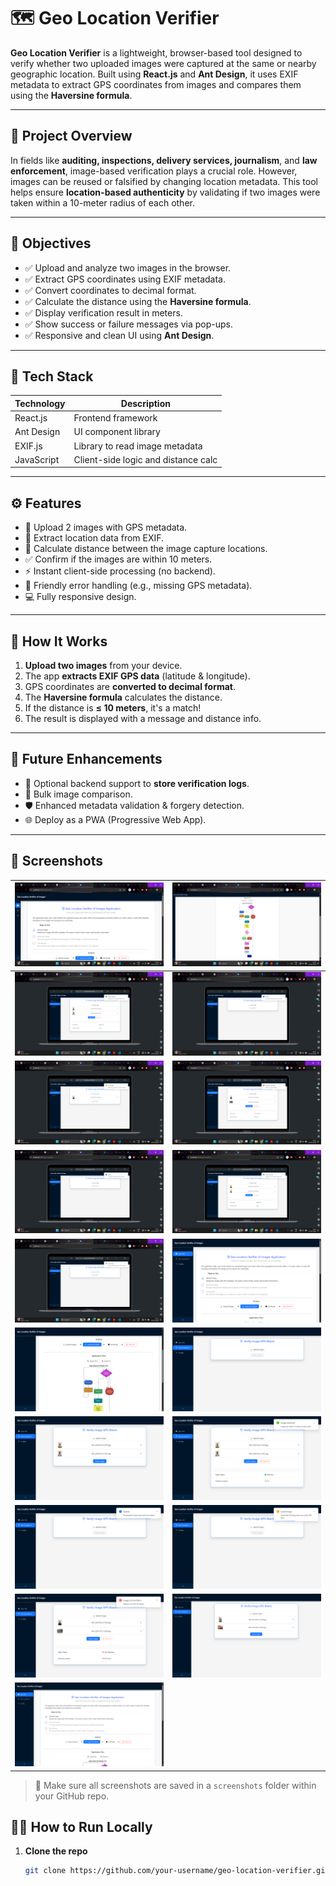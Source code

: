 # 🗺️ Geo Location Verifier

**Geo Location Verifier** is a lightweight, browser-based tool designed to verify whether two uploaded images were captured at the same or nearby geographic location. Built using **React.js** and **Ant Design**, it uses EXIF metadata to extract GPS coordinates from images and compares them using the **Haversine formula**.

---

## 📌 Project Overview

In fields like **auditing, inspections, delivery services, journalism**, and **law enforcement**, image-based verification plays a crucial role. However, images can be reused or falsified by changing location metadata. This tool helps ensure **location-based authenticity** by validating if two images were taken within a 10-meter radius of each other.

---

## 🎯 Objectives

- ✅ Upload and analyze two images in the browser.
- ✅ Extract GPS coordinates using EXIF metadata.
- ✅ Convert coordinates to decimal format.
- ✅ Calculate the distance using the **Haversine formula**.
- ✅ Display verification result in meters.
- ✅ Show success or failure messages via pop-ups.
- ✅ Responsive and clean UI using **Ant Design**.

---

## 🧰 Tech Stack

| Technology | Description                         |
| ---------- | ----------------------------------- |
| React.js   | Frontend framework                  |
| Ant Design | UI component library                |
| EXIF.js    | Library to read image metadata      |
| JavaScript | Client-side logic and distance calc |

---

## ⚙️ Features

- 📸 Upload 2 images with GPS metadata.
- 📍 Extract location data from EXIF.
- 📐 Calculate distance between the image capture locations.
- ✅ Confirm if the images are within 10 meters.
- ⚡ Instant client-side processing (no backend).
- 🧭 Friendly error handling (e.g., missing GPS metadata).
- 💻 Fully responsive design.

---

## 🧪 How It Works

1. **Upload two images** from your device.
2. The app **extracts EXIF GPS data** (latitude & longitude).
3. GPS coordinates are **converted to decimal format**.
4. The **Haversine formula** calculates the distance.
5. If the distance is **≤ 10 meters**, it's a match!
6. The result is displayed with a message and distance info.

---

## 🔮 Future Enhancements

- 💾 Optional backend support to **store verification logs**.
- 📂 Bulk image comparison.
- 🛡️ Enhanced metadata validation & forgery detection.
- 🌐 Deploy as a PWA (Progressive Web App).

---

## 📸 Screenshots

| ![](screenshorts/Screenshot%20(509).png) | ![](screenshorts/Screenshot%20(510).png) |
|------------------------------------------|------------------------------------------|
| ![](screenshorts/Screenshot%20(511).png) | ![](screenshorts/Screenshot%20(512).png) |
| ![](screenshorts/Screenshot%20(513).png) | ![](screenshorts/Screenshot%20(514).png) |
| ![](screenshorts/Screenshot%20(515).png) | ![](screenshorts/Screenshot%20(516).png) |
| ![](screenshorts/Screenshot%20(517).png) | ![](screenshorts/Screenshot%20(518).png) |
| ![](screenshorts/Screenshot%20(519).png) | ![](screenshorts/Screenshot%20(520).png) |
| ![](screenshorts/Screenshot%20(521).png) | ![](screenshorts/Screenshot%20(522).png) |
| ![](screenshorts/Screenshot%20(523).png) | ![](screenshorts/Screenshot%20(524).png) |
| ![](screenshorts/Screenshot%20(525).png) | ![](screenshorts/Screenshot%20(529).png) |
| ![](screenshorts/Screenshot%20(527).png) |                                          |


> 📂 Make sure all screenshots are saved in a `screenshots` folder within your GitHub repo.

## 🧑‍💻 How to Run Locally

1. **Clone the repo**
   ```bash
   git clone https://github.com/your-username/geo-location-verifier.git
   ```
